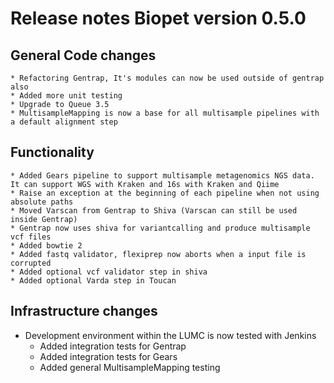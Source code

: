 # Release notes Biopet version 0.5.0

## General Code changes

    * Refactoring Gentrap, It's modules can now be used outside of gentrap also
    * Added more unit testing
    * Upgrade to Queue 3.5
    * MultisampleMapping is now a base for all multisample pipelines with a default alignment step

## Functionality

    * Added Gears pipeline to support multisample metagenomics NGS data. It can support WGS with Kraken and 16s with Kraken and Qiime
    * Raise an exception at the beginning of each pipeline when not using absolute paths
    * Moved Varscan from Gentrap to Shiva (Varscan can still be used inside Gentrap)
    * Gentrap now uses shiva for variantcalling and produce multisample vcf files
    * Added bowtie 2
    * Added fastq validator, flexiprep now aborts when a input file is corrupted
    * Added optional vcf validator step in shiva
    * Added optional Varda step in Toucan

## Infrastructure changes

* Development environment within the LUMC is now tested with Jenkins
    * Added integration tests for Gentrap
    * Added integration tests for Gears
    * Added general MultisampleMapping testing
